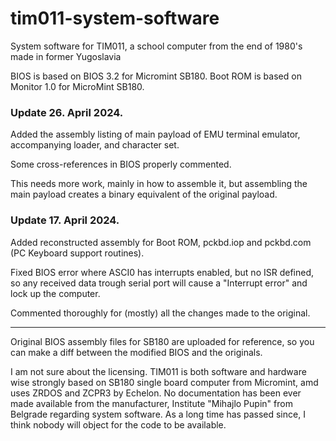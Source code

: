 # tim011-system-software
System software for TIM011, a school computer from the end of 1980's made in former Yugoslavia

BIOS is based on BIOS 3.2 for Micromint SB180.
Boot ROM is based on Monitor 1.0 for MicroMint SB180.

### Update 26. April 2024.
Added the assembly listing of main payload of EMU terminal emulator, accompanying loader, and character set.

Some cross-references in BIOS properly commented.

This needs more work, mainly in how to assemble it, but assembling the main payload creates a binary equivalent of the original payload.

### Update 17. April 2024.
Added reconstructed assembly for Boot ROM, pckbd.iop and pckbd.com (PC Keyboard support routines).

Fixed BIOS error where ASCI0 has interrupts enabled, but no ISR defined, so any received data trough serial port will cause a "Interrupt error" and lock up the computer.

Commented thoroughly for (mostly) all the changes made to the original.

---

Original BIOS assembly files for SB180 are uploaded for reference, so you can make a diff between the modified BIOS and the originals.

I am not sure about the licensing. TIM011 is both software and hardware wise strongly based on SB180 single board computer from Micromint, amd uses ZRDOS and ZCPR3 by Echelon. No documentation has been ever made available from the manufacturer, Institute "Mihajlo Pupin" from Belgrade regarding system software. As a long time has passed since, I think nobody will object for the code to be available.
